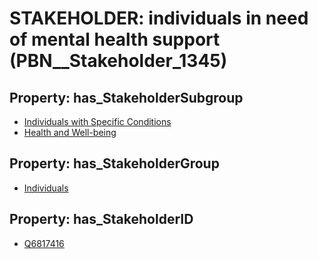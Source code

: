 # STAKEHOLDER: __individuals in need of mental health support__ (PBN__Stakeholder_1345)

## Property: has_StakeholderSubgroup

* [Individuals with Specific Conditions](PBN__StakeholderSubgroup_86)
* [Health and Well-being](PBN__StakeholderSubgroup_94)

## Property: has_StakeholderGroup

* [Individuals](PBN__StakeholderGroup_9)

## Property: has_StakeholderID

* [Q6817416](Q6817416)

